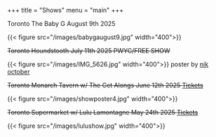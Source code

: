 +++
title = "Shows"
menu = "main"
+++

Toronto The Baby G August 9th 2025 

{{< figure src="/images/babygaugust9.jpg" width="400">}}

~~Toronto Houndstooth July 11th 2025 PWYC/FREE SHOW~~

{{< figure src="/images/IMG_5626.jpg" width="400">}}
poster by [nik october](https://nikoctober.com/)

~~Toronto Monarch Tavern w/ The Get Alongs June 12th 2025 [Tickets](https://www.eventbrite.ca/e/haunt-release-show-tickets-1354303651679?utm-campaign=social&utm-content=attendeeshare&utm-medium=discovery&utm-term=listing&utm-source=cp&aff=ebdsshcopyurl)~~

{{< figure src="/images/showposter4.jpg" width="400">}}

~~Toronto Supermarket w/ Lulu Lamontagne May 24th 2025 [Tickets](https://www.ticketweb.ca/event/lulu-lamontagne-w-jaeger-supermarket-tickets/14429603?fbclid=PAZXh0bgNhZW0CMTEAAaf8xhaS-qNclvdDvy1mPfxZEcAVgjVHIzcgZaTUyC7ZqkhThbHL2OGHj-Bk2Q_aem_8PWW9OFJJLGq7C_Nx_nOJA)~~

{{< figure src="/images/lulushow.jpg" width="400">}}
